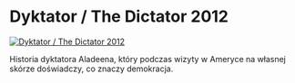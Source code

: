 Dyktator / The Dictator 2012 
=============
[![Dyktator / The Dictator 2012 ](http://vidos.pl/images/player.gif)](http://vidos.pl/dyktator-the-dictator-2012)

 Historia dyktatora Aladeena, który podczas wizyty w Ameryce na własnej skórze doświadczy, co znaczy demokracja.
